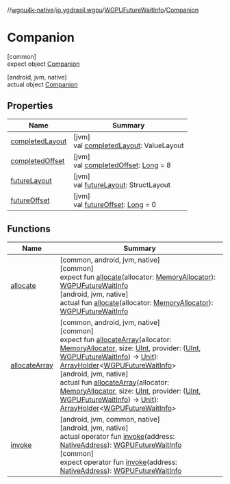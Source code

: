 //[wgpu4k-native](../../../../index.md)/[io.ygdrasil.wgpu](../../index.md)/[WGPUFutureWaitInfo](../index.md)/[Companion](index.md)

# Companion

[common]\
expect object [Companion](index.md)

[android, jvm, native]\
actual object [Companion](index.md)

## Properties

| Name | Summary |
|---|---|
| [completedLayout](completed-layout.md) | [jvm]<br>val [completedLayout](completed-layout.md): ValueLayout |
| [completedOffset](completed-offset.md) | [jvm]<br>val [completedOffset](completed-offset.md): [Long](https://kotlinlang.org/api/core/kotlin-stdlib/kotlin/-long/index.html) = 8 |
| [futureLayout](future-layout.md) | [jvm]<br>val [futureLayout](future-layout.md): StructLayout |
| [futureOffset](future-offset.md) | [jvm]<br>val [futureOffset](future-offset.md): [Long](https://kotlinlang.org/api/core/kotlin-stdlib/kotlin/-long/index.html) = 0 |

## Functions

| Name | Summary |
|---|---|
| [allocate](allocate.md) | [common, android, jvm, native]<br>[common]<br>expect fun [allocate](allocate.md)(allocator: [MemoryAllocator](../../../ffi/-memory-allocator/index.md)): [WGPUFutureWaitInfo](../index.md)<br>[android, jvm, native]<br>actual fun [allocate](allocate.md)(allocator: [MemoryAllocator](../../../ffi/-memory-allocator/index.md)): [WGPUFutureWaitInfo](../index.md) |
| [allocateArray](allocate-array.md) | [common, android, jvm, native]<br>[common]<br>expect fun [allocateArray](allocate-array.md)(allocator: [MemoryAllocator](../../../ffi/-memory-allocator/index.md), size: [UInt](https://kotlinlang.org/api/core/kotlin-stdlib/kotlin/-u-int/index.html), provider: ([UInt](https://kotlinlang.org/api/core/kotlin-stdlib/kotlin/-u-int/index.html), [WGPUFutureWaitInfo](../index.md)) -&gt; [Unit](https://kotlinlang.org/api/core/kotlin-stdlib/kotlin/-unit/index.html)): [ArrayHolder](../../../ffi/-array-holder/index.md)&lt;[WGPUFutureWaitInfo](../index.md)&gt;<br>[android, jvm, native]<br>actual fun [allocateArray](allocate-array.md)(allocator: [MemoryAllocator](../../../ffi/-memory-allocator/index.md), size: [UInt](https://kotlinlang.org/api/core/kotlin-stdlib/kotlin/-u-int/index.html), provider: ([UInt](https://kotlinlang.org/api/core/kotlin-stdlib/kotlin/-u-int/index.html), [WGPUFutureWaitInfo](../index.md)) -&gt; [Unit](https://kotlinlang.org/api/core/kotlin-stdlib/kotlin/-unit/index.html)): [ArrayHolder](../../../ffi/-array-holder/index.md)&lt;[WGPUFutureWaitInfo](../index.md)&gt; |
| [invoke](invoke.md) | [android, jvm, common, native]<br>[android, jvm, native]<br>actual operator fun [invoke](invoke.md)(address: [NativeAddress](../../../ffi/-native-address/index.md)): [WGPUFutureWaitInfo](../index.md)<br>[common]<br>expect operator fun [invoke](invoke.md)(address: [NativeAddress](../../../ffi/-native-address/index.md)): [WGPUFutureWaitInfo](../index.md) |